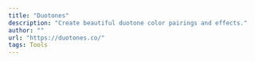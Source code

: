 ```yaml
---
title: "Duotones"
description: "Create beautiful duotone color pairings and effects."
author: ""
url: "https://duotones.co/"
tags: Tools
---
```

